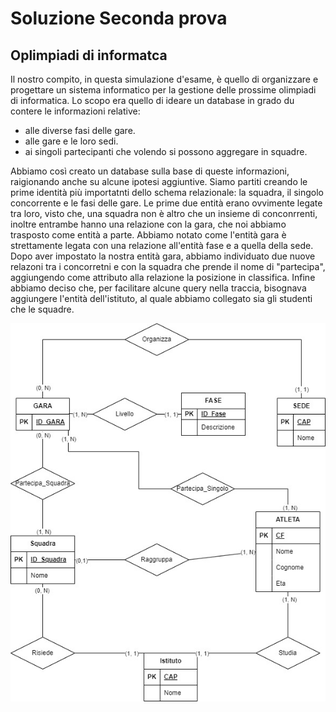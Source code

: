 # Soluzione Seconda prova
## Oplimpiadi di informatca

Il nostro compito, in questa simulazione d'esame, è quello di organizzare e progettare un sistema informatico per la gestione delle prossime olimpiadi di informatica. Lo scopo era quello di ideare un database in grado du contere le informazioni relative:
- alle diverse fasi delle gare.
- alle gare e le loro sedi.
- ai singoli partecipanti che volendo si possono aggregare in squadre.

Abbiamo così creato un database sulla base di queste informazioni, raigionando anche su alcune ipotesi aggiuntive. 
Siamo partiti creando le prime identità più importatnti dello schema relazionale: la squadra, il singolo concorrente e le fasi delle gare.
Le prime due entità erano ovvimente legate tra loro, visto che, una squadra non è altro che un insieme di conconrrenti, inoltre entrambe hanno una relazione con la gara, che noi abbiamo trasposto come entità a parte. Abbiamo notato come l'entità gara è strettamente legata con una relazione all'entità fase e a quella della sede. Dopo aver impostato la nostra entità gara, abbiamo individuato due nuove relazoni tra i concorretni e con la squadra che prende il nome di "partecipa", aggiungendo come attributo alla relazione la posizione in classifica.
Infine abbiamo deciso che, per facilitare alcune query nella traccia, bisognava aggiungere l'entità dell'istituto, al quale  abbiamo collegato sia gli studenti che le squadre.

![](../Resources/DiagrammaJPG.jpg) 
